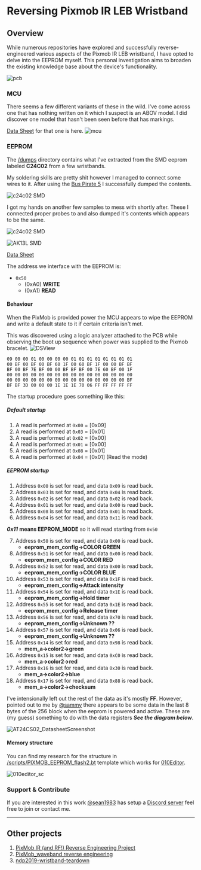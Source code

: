 # Reversing Pixmob IR LEB Wristband

## Overview

While numerous repositories have explored and successfully reverse-engineered various aspects of the Pixmob IR LEB wristband, I have opted to delve into the EEPROM myself. This personal investigation aims to broaden the existing knowledge base about the device's functionality.

![pcb](docs/pixmob-pcb-v2_3_r1.jpg)


### MCU

There seems a few different variants of these in the wild.
I've come across one that has nothing written on it which I suspect is an ABOV model. I did discover one model that hasn't been seen before that has markings.

[Data Sheet](docs/NY8A054E.pdf) for that one is here.
![mcu](docs/mcu.jpg)


### EEPROM
The [/dumps](dumps/) directory contains what I've extracted from the SMD eeprom labeled **C24C02** from a few wristbands.

My soldering skills are pretty shit however I managed to connect some wires to it. After using the [Bus Pirate 5](https://hardware.buspirate.com/) I successfully dumped the contents.

![c24c02 SMD](docs/eeprom-dmp1.jpg)

I got my hands on another few samples to mess with shortly after. These I connected proper probes to and also dumped it's contents which appears to be the same.

![c24c02 SMD](docs/eeprom-dmp2.jpg)

![AK13L SMD](docs/eeprom-dmp3.jpg)

[Data Sheet](docs/AT24C02.pdf)

The address we interface with the EEPROM is:

* `0x50`
    * (0xA0) **WRITE**
    * (0xA1) **READ**

#### Behaviour

When the PixMob is provided power the MCU appears to wipe the EEPROM and write a default state to it if certain criteria isn't met.

This was discovered using a logic analyzer attached to the PCB while observing the boot up sequence when power was supplied to the Pixmob bracelet.
![DSView](docs/logic_analyserSS.png)

```hex
09 00 00 01 00 00 00 00 01 01 01 01 01 01 01 01
00 BF 00 BF 00 BF 60 1F 00 60 BF 1F 00 00 BF BF
BF 00 BF 7E BF 00 00 BF BF BF 00 7E 60 BF 00 1F
00 00 00 00 00 00 00 00 00 00 00 00 00 00 00 00
00 00 00 00 00 00 00 00 00 00 00 00 00 00 00 BF
BF BF 3D 00 00 00 1E 1E 1E 70 06 FF FF FF FF FF
```

The startup procedure goes something like this:

##### Default startup
1. A read is performed at `0x00` = [0x09]
2. A read is performed at `0x03` = [0x01]
3. A read is performed at `0x02` = [0x00]
4. A read is performed at `0x01` = [0x00]
5. A read is performed at `0x08` = [0x01]
6. A read is performed at `0x04` = [0x01] (Read the mode)

##### EEPROM startup

1. Address `0x00` is set for read, and data `0x09` is read back.
2. Address `0x03` is set for read, and data `0x04` is read back.
3. Address `0x02` is set for read, and data `0x02` is read back.
4. Address `0x01` is set for read, and data `0x00` is read back.
5. Address `0x08` is set for read, and data `0x01` is read back.
6. Address `0x04` is set for read, and data `0x11` is read back.

***0x11*** **means EEPROM_MODE** so it will read starting from `0x50`

7. Address `0x50` is set for read, and data `0x00` is read back.
    * **eeprom_mem_config->COLOR GREEN**
8. Address `0x51` is set for read, and data `0x00` is read back.
    * **eeprom_mem_config->COLOR RED**
9. Address `0x52` is set for read, and data `0x00` is read back.
    * **eeprom_mem_config->COLOR BLUE**
10. Address `0x53` is set for read, and data `0x1F` is read back.
    * **eeprom_mem_config->Attack intensity**
11. Address `0x54` is set for read, and data `0x1E` is read back.
    * **eeprom_mem_config->Hold timer**
12. Address `0x55` is set for read, and data `0x1E` is read back.
    * **eeprom_mem_config->Release timer**
13. Address `0x56` is set for read, and data `0x70` is read back.
    * **eeprom_mem_config->Unknown ??**
14. Address `0x57` is set for read, and data `0x06` is read back.
    * **eeprom_mem_config->Unknown ??**
15. Address `0x14` is set for read, and data `0x98` is read back.
    * **mem_a->color2->green**
16. Address `0x15` is set for read, and data `0xC0` is read back.
    * **mem_a->color2->red**
17. Address `0x16` is set for read, and data `0x30` is read back.
    * **mem_a->color2->blue**
18. Address `0x17` is set for read, and data `0x88` is read back.
    * **mem_a->color2->checksum**


I've intensionally left out the rest of the data as it's mostly **FF**. However, pointed out to me by [@sammy](https://github.com/samyk) there appears to be some data in the last 8 bytes of the 256 block when the eeprom is powered and active. These are (my guess) something to do with the data registers ***See the diagram below***.

![AT24CS02_DatasheetScreenshot](docs/eeprom_block_diagram.png)

#### Memory structure

You can find my research for the structure in [/scripts/PIXMOB_EEPROM_flash2.bt](scripts/PIXMOB_EEPROM_flash2.bt)
template which works for [010Editor](https://www.sweetscape.com/010editor/).

![010editor_sc](docs/eeprom_struct.png)



### Support & Contribute

If you are interested in this work [@sean1983](https://github.com/sean1983) has setup a [Discord server](https://discord.gg/UYqTjC7xp3) feel free to join or contact me.

---

## Other projects

1. [PixMob IR (and RF!) Reverse Engineering Project](https://github.com/danielweidman/pixmob-ir-reverse-engineering)
2. [PixMob_waveband reverse engineering](https://github.com/sueppchen/PixMob_waveband/tree/main)
3. [ndp2019-wristband-teardown](https://github.com/yeokm1/ndp2019-wristband-teardown)
